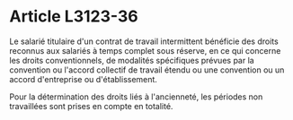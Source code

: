 # Article L3123-36

Le salarié titulaire d'un contrat de travail intermittent bénéficie des droits reconnus aux salariés à temps complet sous réserve, en ce qui concerne les droits conventionnels, de modalités spécifiques prévues par la convention ou l'accord collectif de travail étendu ou une convention ou un accord d'entreprise ou d'établissement.

Pour la détermination des droits liés à l'ancienneté, les périodes non travaillées sont prises en compte en totalité.